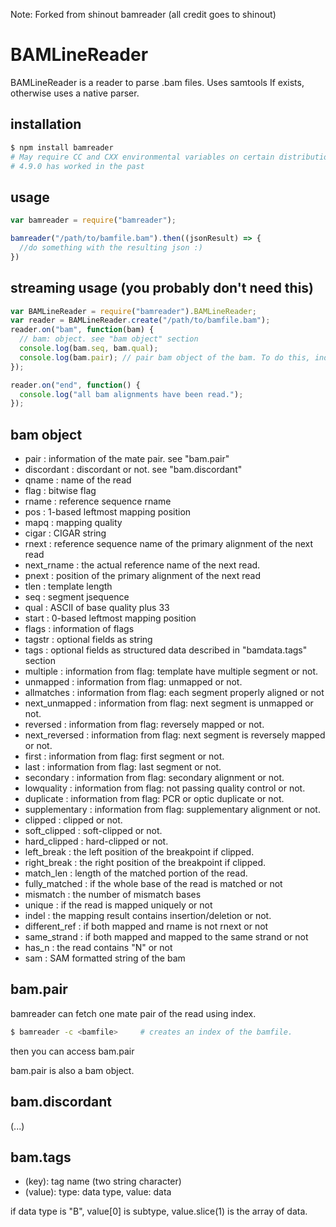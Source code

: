 Note: Forked from shinout bamreader (all credit goes to shinout)

BAMLineReader
==========
BAMLineReader is a reader to parse .bam files.
Uses samtools If exists, otherwise uses a native parser.

installation
----------------
```bash
$ npm install bamreader 
# May require CC and CXX environmental variables on certain distributions pointing to `Nan` compatible GCC version. 
# 4.9.0 has worked in the past
```




usage
-------------
```js
var bamreader = require("bamreader");

bamreader("/path/to/bamfile.bam").then((jsonResult) => {
  //do something with the resulting json :)
})
```


streaming usage (you probably don't need this)
-------------
```js 
var BAMLineReader = require("bamreader").BAMLineReader;
var reader = BAMLineReader.create("/path/to/bamfile.bam");
reader.on("bam", function(bam) {
  // bam: object. see "bam object" section
  console.log(bam.seq, bam.qual);
  console.log(bam.pair); // pair bam object of the bam. To do this, indexing is needed.
});

reader.on("end", function() {
  console.log("all bam alignments have been read.");
});
```

bam object
------------------
- pair          : information of the mate pair. see "bam.pair"
- discordant    : discordant or not. see "bam.discordant"
- qname         : name of the read
- flag          : bitwise flag
- rname         : reference sequence rname
- pos           : 1-based leftmost mapping position
- mapq          : mapping quality
- cigar         : CIGAR string
- rnext         : reference sequence name of the primary alignment of the next read
- next_rname    : the actual reference name of the next read.
- pnext         : position of the primary alignment of the next read
- tlen          : template length
- seq           : segment jsequence
- qual          : ASCII of base quality plus 33
- start         : 0-based leftmost mapping position
- flags         : information of flags
- tagstr        : optional fields as string
- tags          : optional fields as structured data described in "bamdata.tags" section
- multiple      : information from flag: template have multiple segment or not. 
- unmapped      : information from flag: unmapped or not. 
- allmatches    : information from flag: each segment properly aligned or not
- next_unmapped : information from flag: next segment is unmapped or not. 
- reversed      : information from flag: reversely mapped or not.
- next_reversed : information from flag: next segment is reversely mapped or not.
- first         : information from flag: first segment or not.
- last          : information from flag: last segment or not.
- secondary     : information from flag: secondary alignment or not.
- lowquality    : information from flag: not passing quality control or not.
- duplicate     : information from flag: PCR or optic duplicate or not.
- supplementary : information from flag: supplementary alignment or not.
- clipped       : clipped or not.
- soft_clipped  : soft-clipped or not.
- hard_clipped  : hard-clipped or not.
- left_break    : the left position of the breakpoint if clipped.
- right_break   : the right position of the breakpoint if clipped.
- match_len     : length of the matched portion of the read.
- fully_matched : if the whole base of the read is matched or not
- mismatch      : the number of mismatch bases
- unique        : if the read is mapped uniquely or not
- indel         : the mapping result contains insertion/deletion or not.
- different_ref : if both mapped and rname is not rnext or not
- same_strand   : if both mapped and mapped to the same strand or not
- has_n         : the read contains "N" or not
- sam           : SAM formatted string of the bam

bam.pair
-------------------
bamreader can fetch one mate pair of the read using index.

```bash
$ bamreader -c <bamfile>     # creates an index of the bamfile.
```
then you can access bam.pair

bam.pair is also a bam object.

bam.discordant
-------------------
(...)
 
bam.tags
------------------
- (key): tag name (two string character)
- (value): type: data type, value: data

if data type is "B", value[0] is subtype, value.slice(1) is the array of data.
